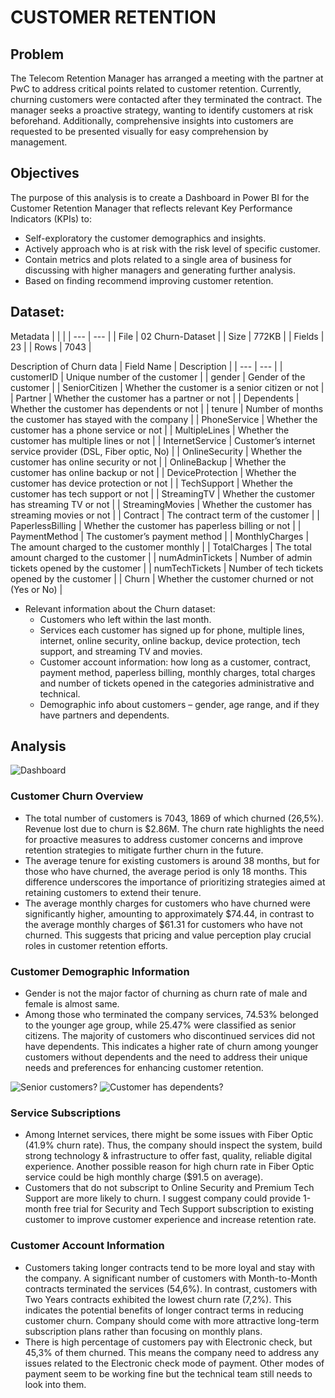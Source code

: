 # CUSTOMER RETENTION

## Problem
The Telecom Retention Manager has arranged a meeting with the partner at PwC to address critical points related to customer retention. Currently, churning customers were contacted after they terminated the contract. The manager seeks a proactive strategy, wanting to identify customers at risk beforehand. Additionally, comprehensive insights into customers are requested to be presented visually for easy comprehension by management.

## Objectives
The purpose of this analysis is to create a Dashboard in Power BI for the Customer Retention Manager that reflects relevant Key Performance Indicators (KPIs) to:
* Self-exploratory the customer demographics and insights.
* Actively approach who is at risk with the risk level of specific customer.
* Contain metrics and plots related to a single area of business for discussing with higher managers and generating further analysis.
* Based on finding recommend improving customer retention.

## Dataset:
Metadata
| | |
| --- | --- |
| File | 02 Churn-Dataset |
| Size	| 772KB |
| Fields |	23 |
| Rows |	7043 |

Description of Churn data
| Field Name |	Description |
| --- | --- |
| customerID |	Unique number of the customer |
| gender |	Gender of the customer |
| SeniorCitizen |	Whether the customer is a senior citizen or not |
| Partner |	Whether the customer has a partner or not	|
| Dependents |	Whether the customer has dependents or not |
| tenure |	Number of months the customer has stayed with the company |
| PhoneService | Whether the customer has a phone service or not |
| MultipleLines	| Whether the customer has multiple lines or not |
| InternetService |	Customer’s internet service provider (DSL, Fiber optic, No) |
| OnlineSecurity |	Whether the customer has online security or not |
| OnlineBackup |	Whether the customer has online backup or not |
| DeviceProtection | Whether the customer has device protection	or not |
| TechSupport	| Whether the customer has tech support or not |
| StreamingTV | Whether the customer has streaming TV or not |
| StreamingMovies | Whether the customer has streaming movies or not |
| Contract | The contract term of the customer |
| PaperlessBilling |	Whether the customer has paperless billing or not |
| PaymentMethod |	The customer’s payment method |
| MonthlyCharges |	The amount charged to the customer monthly |
| TotalCharges |	The total amount charged to the customer |
| numAdminTickets |	Number of admin tickets opened by the customer |
| numTechTickets |	Number of tech tickets opened by the customer	|
| Churn |	Whether the customer churned or not (Yes or No) |

* Relevant information about the Churn dataset:
  * Customers who left within the last month.
  * Services each customer has signed up for phone, multiple lines, internet, online security, online backup, device protection, tech support, and streaming TV and movies.
  * Customer account information: how long as a customer, contract, payment method, paperless billing, monthly charges, total charges and number of tickets opened in the categories administrative and technical.
  * Demographic info about customers – gender, age range, and if they have partners and dependents.

## Analysis
![Dashboard](https://github.com/trang1812/Power-BI/assets/126154468/99b4b0ae-bc60-4716-aeb6-a88b7057298b)

### Customer Churn Overview
* The total number of customers is 7043, 1869 of which churned (26,5%). Revenue lost due to churn is $2.86M. The churn rate highlights the need for proactive measures to address customer concerns and improve retention strategies to mitigate further churn in the future.
* The average tenure for existing customers is around 38 months, but for those who have churned, the average period is only 18 months. This difference underscores the importance of prioritizing strategies aimed at retaining customers to extend their tenure.
* The average monthly charges for customers who have churned were significantly higher, amounting to approximately $74.44, in contrast to the average monthly charges of $61.31 for customers who have not churned. This suggests that pricing and value perception play crucial roles in customer retention efforts.
  
### Customer Demographic Information 
* Gender is not the major factor of churning as churn rate of male and female is almost same.
* Among those who terminated the company services, 74.53% belonged to the younger age group, while 25.47% were classified as senior citizens. The majority of customers who discontinued services did not have dependents. This indicates a higher rate of churn among younger customers without dependents and the need to address their unique needs and preferences for enhancing customer retention.
  
![Senior customers?](https://github.com/trang1812/Power-BI/assets/126154468/f00141cc-3cfa-4fad-b0d8-0b74e23fc615)
![Customer has dependents?](https://github.com/trang1812/Power-BI/assets/126154468/c637861c-6675-4a6f-a917-ed91349cbaa1)


### Service Subscriptions
* Among Internet services, there might be some issues with Fiber Optic (41.9% churn rate). Thus, the company should inspect the system, build strong technology & infrastructure to offer fast, quality, reliable digital experience. Another possible reason for high churn rate in Fiber Optic service could be high monthly charge ($91.5 on average).
* Customers that do not subscript to Online Security and Premium Tech Support are more likely to churn. I suggest company could provide 1-month free trial for Security and Tech Support subscription to existing customer to improve customer experience and increase retention rate.

### Customer Account Information
* Customers taking longer contracts tend to be more loyal and stay with the company. A significant number of customers with Month-to-Month contracts terminated the services (54,6%). In contrast, customers with Two Years contracts exhibited the lowest churn rate (7,2%). This indicates the potential benefits of longer contract terms in reducing customer churn. Company should come with more attractive long-term subscription plans rather than focusing on monthly plans.
* There is high percentage of customers pay with Electronic check, but 45,3% of them churned. This means the company need to address any issues related to the Electronic check mode of payment. Other modes of payment seem to be working fine but the technical team still needs to look into them. 

